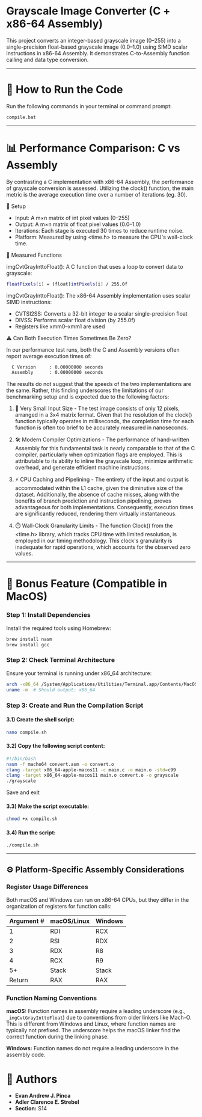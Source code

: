 # Grayscale Image Converter (C + x86-64 Assembly)

This project converts an integer-based grayscale image (0–255) into a single-precision float-based grayscale image (0.0–1.0) using SIMD scalar instructions in x86-64 Assembly. It demonstrates C-to-Assembly function calling and data type conversion.

---

# 🔧 How to Run the Code

Run the following commands in your terminal or command prompt:

```bash
compile.bat

```
---
# 📊 Performance Comparison: C vs Assembly

By contrasting a C implementation with x86-64 Assembly, the performance of grayscale conversion is assessed. Utilizing the clock() function, the main metric is the average execution time over a number of iterations (eg. 30).

🔁 Setup
- Input: A m×n matrix of int pixel values (0–255)
- Output: A m×n matrix of float pixel values (0.0–1.0)
- Iterations: Each stage is executed 30 times to reduce runtime noise.
- Platform: Measured by using <time.h> to measure the CPU's wall-clock time.

🧪 Measured Functions

imgCvtGrayInttoFloat(): A C function that uses a loop to convert data to grayscale:
```bash
floatPixels[i] = (float)intPixels[i] / 255.0f
```
imgCvtGrayInttoFloat():
The x86-64 Assembly implementation uses scalar SIMD instructions:
  - CVTSI2SS: Converts a 32-bit integer to a scalar single-precision float
  - DIVSS: Performs scalar float division (by 255.0f)
  - Registers like xmm0–xmm1 are used

⚠️ Can Both Execution Times Sometimes Be Zero?

In our performance test runs, both the C and Assembly versions often report average execution times of:
```bash
  C Version     : 0.00000000 seconds  
  Assembly      : 0.00000000 seconds
```
The results do not suggest that the speeds of the two implementations are the same. Rather, this finding underscores the limitations of our benchmarking setup and is expected due to the following factors:
1. 🧮 Very Small Input Size - The test image consists of only 12 pixels, arranged in a 3x4 matrix format. Given that the resolution of the clock() function typically operates in milliseconds, the completion time for each function is often too brief to be accurately measured in nanoseconds.

2. 🛠️ Modern Compiler Optimizations - The performance of hand-written Assembly for this fundamental task is nearly comparable to that of the C compiler, particularly when optimization flags are employed. This is attributable to its ability to inline the grayscale loop, minimize arithmetic overhead, and generate efficient machine instructions.

3. ⚡ CPU Caching and Pipelining - The entirety of the input and output is accommodated within the L1 cache, given the diminutive size of the dataset. Additionally, the absence of cache misses, along with the benefits of branch prediction and instruction pipelining, proves advantageous for both implementations. Consequently, execution times are significantly reduced, rendering them virtually instantaneous.

4. ⏱️ Wall-Clock Granularity Limits - The function Clock() from the <time.h> library, which tracks CPU time with limited resolution, is employed in our timing methodology. This clock's granularity is inadequate for rapid operations, which accounts for the observed zero values.

---

# 💭 Bonus Feature (Compatible in MacOS)

### Step 1: Install Dependencies

Install the required tools using Homebrew:

```bash
brew install nasm
brew install gcc
```

### Step 2: Check Terminal Architecture

Ensure your terminal is running under x86_64 architecture:

```bash
arch -x86_64 /System/Applications/Utilities/Terminal.app/Contents/MacOS/Terminal
uname -m  # Should output: x86_64
```

### Step 3: Create and Run the Compilation Script
#### 3.1) Create the shell script:

```bash
nano compile.sh
```

#### 3.2) Copy the following script content:

```bash
#!/bin/bash
nasm -f macho64 convert.asm -o convert.o
clang -target x86_64-apple-macos11 -c main.c -o main.o -std=c99
clang -target x86_64-apple-macos11 main.o convert.o -o grayscale
./grayscale
```

Save and exit 

#### 3.3) Make the script executable:

```bash
chmod +x compile.sh
```

#### 3.4) Run the script:

```bash
./compile.sh
```

---

## ⚙️ Platform-Specific Assembly Considerations

### Register Usage Differences

Both macOS and Windows can run on x86-64 CPUs, but they differ in the organization of registers for function calls:

| Argument # | macOS/Linux | Windows |
|------------|-------------|---------|
| 1          | RDI         | RCX     |
| 2          | RSI         | RDX     |
| 3          | RDX         | R8      |
| 4          | RCX         | R9      |
| 5+         | Stack       | Stack   |
| Return     | RAX         | RAX     |

### Function Naming Conventions

**macOS:** Function names in assembly require a leading underscore (e.g., `_imgCvtGrayInttoFloat`) due to conventions from older linkers like Mach-O. This is different from Windows and Linux, where function names are typically not prefixed. The underscore helps the macOS linker find the correct function during the linking phase.

**Windows:** Function names do not require a leading underscore in the assembly code.

# 👥 Authors

- **Evan Andrew J. Pinca**  
- **Adler Clarence E. Strebel**  
- **Section:** S14
